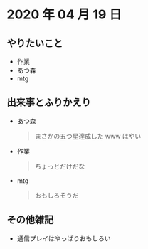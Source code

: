 # 2020 年 04 月 19 日

## やりたいこと

- 作業
- あつ森
- mtg

## 出来事とふりかえり

- あつ森
  > まさかの五つ星達成した www はやい
- 作業
  > ちょっとだけだな
- mtg
  > おもしろそうだ

## その他雑記

- 通信プレイはやっぱりおもしろい
